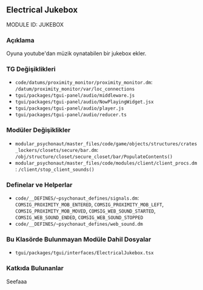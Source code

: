 ## Electrical Jukebox

MODULE ID: JUKEBOX

### Açıklama

Oyuna youtube'dan müzik oynatabilen bir jukebox ekler.

### TG Değişiklikleri

- `code/datums/proximity_monitor/proximity_monitor.dm`: `/datum/proximity_monitor/var/loc_connections`
- `tgui/packages/tgui-panel/audio/middleware.js`
- `tgui/packages/tgui-panel/audio/NowPlayingWidget.jsx`
- `tgui/packages/tgui-panel/audio/player.js`
- `tgui/packages/tgui-panel/audio/reducer.ts`

### Modüler Değişiklikler

- `modular_psychonaut/master_files/code/game/objects/structures/crates_lockers/closets/secure/bar.dm`: `/obj/structure/closet/secure_closet/bar/PopulateContents()`
- `modular_psychonaut/master_files/code/modules/client/client_procs.dm`: `/client/stop_client_sounds()`

### Definelar ve Helperlar

- `code/__DEFINES/~psychonaut_defines/signals.dm`: `COMSIG_PROXIMITY_MOB_ENTERED`, `COMSIG_PROXIMITY_MOB_LEFT`, `COMSIG_PROXIMITY_MOB_MOVED`, `COMSIG_WEB_SOUND_STARTED`, `COMSIG_WEB_SOUND_ENDED`, `COMSIG_WEB_SOUND_STOPPED`
- `code/__DEFINES/~psychonaut_defines/web_sound.dm`

### Bu Klasörde Bulunmayan Modüle Dahil Dosyalar

- `tgui/packages/tgui/interfaces/ElectricalJukebox.tsx`

### Katkıda Bulunanlar

Seefaaa
